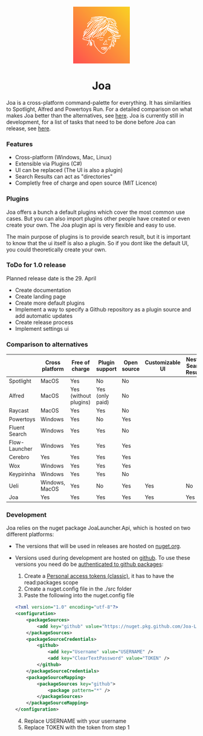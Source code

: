 <p align="center">
  <a href="#">
    
  </a>
  <p align="center">
   <img width="150" height="150" src="./images/logo.png" alt="Logo">
  </p>
  <h1 align="center"><b>Joa</b></h1>
  
</p>

Joa is a cross-platform command-palette for everything. It has similarities to Spotlight, Alfred and Powertoys Run. 
For a detailed comparison on what makes Joa better than the alternatives, see [here](#comparison-to-alternatives). Joa is currently still in development, for a list of tasks that need to be done before Joa can release, see [here](#todo-for-10-release).

### Features
- Cross-platform (Windows, Mac, Linux)
- Extensible via Plugins (C#)
- UI can be replaced (The UI is also a plugin)
- Search Results can act as "directories"
- Completly free of charge and open source (MIT Licence)

### Plugins
Joa offers a bunch a default plugins which cover the most common use cases. But you can also import plugins other people have created or even create your own. The Joa plugin api is very flexible and easy to use.

The main purpose of plugins is to provide search result, but it is important to know that the ui itself is also a plugin. So if you dont like the default UI, you could theoretically create your own.

### ToDo for 1.0 release
Planned release date is the 29. April

- Create documentation
- Create landing page
- Create more default plugins
- Implement a way to specify a Github repository as a plugin source and add automatic updates
- Create release process
- Implement settings ui

### Comparison to alternatives
|               | Cross platform | Free of charge        | Plugin support  | Open source | Customizable UI | Nested Search Results |
|---------------|-----------------|-----------------------|-----------------|-------------|-----------------|-----------------------|
| Spotlight     | MacOS           | Yes                   | No              | No          |                 |                       |
| Alfred        | MacOS           | Yes (without plugins) | Yes (only paid) | No          |                 |                       |
| Raycast       | MacOS           | Yes                   | Yes             | No          |                 |                       |
| Powertoys     | Windows         | Yes                   | No              | Yes         |                 |                       |
| Fluent Search | Windows         | Yes                   | Yes             | No          |                 |                       |
| Flow-Launcher | Windows         | Yes                   | Yes             | Yes         |                 |                       |
| Cerebro       | Yes             | Yes                   | Yes             | Yes         |                 |                       |
| Wox           | Windows         | Yes                   | Yes             | Yes         |                 |                       |
| Keypirinha    | Windows         | Yes                   | Yes             | No          |                 |                       |
| Ueli          | Windows, MacOS  | Yes                   | No              | Yes         | Yes                | No                       |
| Joa           | Yes             | Yes                   | Yes             | Yes         | Yes             | Yes                   |

### Development
Joa relies on the nuget package JoaLauncher.Api, which is hosted on two different platforms:

- The versions that will be used in releases are hosted on [nuget.org](https://www.nuget.org/packages/JoaLauncher.Api). 

- Versions used during development are hosted on [github](https://github.com/Joa-Launcher/Plugin-Api/pkgs/nuget/JoaLauncher.Api). To use these versions you need do be [authenticated to github packages](https://docs.github.com/en/packages/working-with-a-github-packages-registry/working-with-the-nuget-registry#authenticating-to-github-packages):
    1. Create a [Personal access tokens (classic)](https://github.com/settings/tokens), it has to have the read:packages scope
    2. Create a nuget.config file in the ./src folder
    3. Paste the following into the nuget.config file
    ```XML
    <?xml version="1.0" encoding="utf-8"?>
    <configuration>
        <packageSources>
            <add key="github" value="https://nuget.pkg.github.com/Joa-Launcher/index.json" />
        </packageSources>
        <packageSourceCredentials>
            <github>
                <add key="Username" value="USERNAME" />
                <add key="ClearTextPassword" value="TOKEN" />
            </github>
        </packageSourceCredentials>
        <packageSourceMapping>
            <packageSources key="github">
                <package pattern="*" />
            </packageSources>
        </packageSourceMapping>
    </configuration>
    ```
    4. Replace USERNAME with your username
    5. Replace TOKEN with the token from step 1
